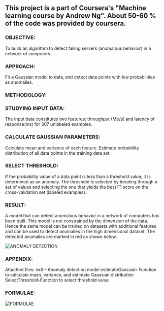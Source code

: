 ## This project is a part of Coursera's "Machine learning course by Andrew Ng". About 50-60 % of the code was provided by coursera.

### OBJECTIVE: 
To build an algorithm to detect failing servers (anomalous behavior) in a network of computers.

### APPROACH: 
Fit a Gaussian model to data, and detect data points with low probabilities as anomalies.

### METHODOLOGY: 

### STUDYING INPUT DATA:
The input data constitutes two features: throughput (Mb/s) and latency of response(ms) for  307 unlabeled examples. 

### CALCULATE GAUSSIAN PARAMETERS:
Calculate mean and variance of each feature. Estimate probability distribution of all data points in the training data set. 

### SELECT THRESHOLD:
If the probability value of a data point is less than a threshold value, it is determined as an anomaly. The threshold is selected by iterating through a set of values and selecting the one that yields the best F1 score on the cross-validation set (labeled examples). 

### RESULT:
A model that can detect anomalous behavior in a network of computers has been built. This model is not constrained by the dimension of the data. Hence the same model can be trained on datasets with additional features and can be used to detect anomalies in the high dimensional dataset. The detected anomalies are marked in red as shown below.

![ANOMALY DETECTION](https://github.com/thiagunagu/Anomaly-detection/raw/master/anomaly.jpg)

### APPENDIX:

Attached files: 
ex8 – Anomaly detection model
estimateGaussian-Function to calculate mean, variance, and estimate Gaussian distribution
SelectThreshold-Function to select threshold value

### FORMULAE:

![FORMULAE](https://github.com/thiagunagu/Anomaly-detection/raw/master/Formulas.JPG)
